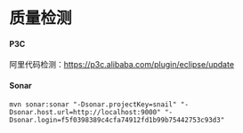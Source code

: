 # 质量检测

#### P3C
阿里代码检测：https://p3c.alibaba.com/plugin/eclipse/update

#### Sonar

```
mvn sonar:sonar "-Dsonar.projectKey=snail" "-Dsonar.host.url=http://localhost:9000" "-Dsonar.login=f5f0398389c4cfa74912fd1b99b75442753c93d3"
```
